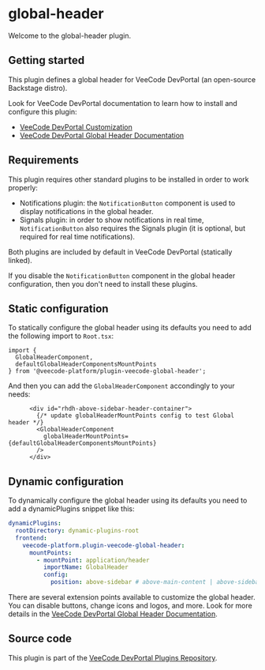 # global-header

Welcome to the global-header plugin.

## Getting started

This plugin defines a global header for VeeCode DevPortal (an open-source Backstage distro).

Look for VeeCode DevPortal documentation to learn how to install and configure this plugin:

- [VeeCode DevPortal Customization](https://docs.platform.vee.codes/devportal/customization/)
- [VeeCode DevPortal Global Header Documentation](https://docs.platform.vee.codes/devportal/customization/custom-header)

## Requirements

This plugin requires other standard plugins to be installed in order to work properly:

- Notifications plugin: the `NotificationButton` component is used to display notifications in the global header.
- Signals plugin: in order to show notifications in real time, `NotificationButton` also requires the Signals plugin (it is optional, but required for real time notifications).

Both plugins are included by default in VeeCode DevPortal (statically linked).

If you disable the `NotificationButton` component in the global header configuration, then you don't need to install these plugins.

## Static configuration

To statically configure the global header using its defaults you need to add the following import to `Root.tsx`:

```tsx
import { 
  GlobalHeaderComponent, 
  defaultGlobalHeaderComponentsMountPoints 
} from '@veecode-platform/plugin-veecode-global-header';
```

And then you can add the `GlobalHeaderComponent` accondingly to your needs:

```tsx
      <div id="rhdh-above-sidebar-header-container">
        {/* update globalHeaderMountPoints config to test Global header */}
        <GlobalHeaderComponent
          globalHeaderMountPoints={defaultGlobalHeaderComponentsMountPoints}
        />
      </div>
```

## Dynamic configuration

To dynamically configure the global header using its defaults you need to add a dynamicPlugins snippet like this:

```yaml
dynamicPlugins:
  rootDirectory: dynamic-plugins-root
  frontend:
    veecode-platform.plugin-veecode-global-header:
      mountPoints:
        - mountPoint: application/header
          importName: GlobalHeader
          config:
            position: above-sidebar # above-main-content | above-sidebar
```

There are several extension points available to customize the global header. You can disable buttons, change icons and logos, and more. Look for more details in the [VeeCode DevPortal Global Header Documentation](https://docs.platform.vee.codes/devportal/customization/custom-header).

## Source code

This plugin is part of the [VeeCode DevPortal Plugins Repository](https://github.com/veecode-platform/devportal-plugins).

